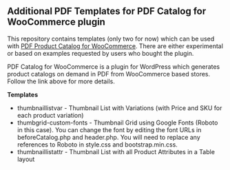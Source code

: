 Additional PDF Templates for PDF Catalog for WooCommerce plugin
---------------------------------------------------------------

This repository contains templates (only two for now) which can be used with [PDF Product Catalog for WooCommerce](http://bit.ly/woopdf). There are either experimental or based on examples requested by users who bought the plugin.

PDF Catalog for WooCommerce is a plugin for WordPress which generates product catalogs on demand in PDF from WooCommerce based stores. Follow the link above for more details. 

**Templates**

 - thumbnaillistvar - Thumbnail List with Variations (with Price and SKU for each product variation)
 - thumbgrid-custom-fonts - Thumbnail Grid using Google Fonts (Roboto in this case). You can change the font by editing the font URLs in beforeCatalog.php and header.php. You will need to replace any references to Roboto in style.css and bootstrap.min.css.
 - thumbnaillistattr - Thumbnail List with all Product Attributes in a Table layout
